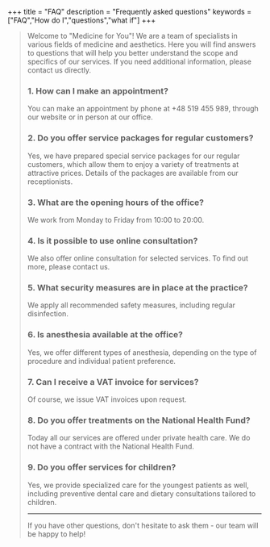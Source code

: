 +++
title = "FAQ"
description = "Frequently asked questions"
keywords = ["FAQ","How do I","questions","what if"]
+++


>Welcome to "Medicine for You"! We are a team of specialists in various fields of medicine and aesthetics. Here you will find answers to questions that will help you better understand the scope and specifics of our services. If you need additional information, please contact us directly.
>
>### 1. How can I make an appointment?
>
>You can make an appointment by phone at +48 519 455 989, through our website or in person at our office.
>
>### 2. Do you offer service packages for regular customers?
>
> Yes, we have prepared special service packages for our regular customers, which allow them to enjoy a variety of treatments at attractive prices. Details of the packages are available from our receptionists.
>
>### 3. What are the opening hours of the office?
>
>We work from Monday to Friday from 10:00 to 20:00.
>
>### 4. Is it possible to use online consultation?
>
>We also offer online consultation for selected services. To find out more, please contact us.
>
>### 5. What security measures are in place at the practice?
>
>We apply all recommended safety measures, including regular disinfection.
>
>### 6. Is anesthesia available at the office?
>
>Yes, we offer different types of anesthesia, depending on the type of procedure and individual patient preference.
>
>### 7. Can I receive a VAT invoice for services?
>
>Of course, we issue VAT invoices upon request.
>
>### 8. Do you offer treatments on the National Health Fund?
>
>Today all our services are offered under private health care. We do not have a contract with the National Health Fund.
>
>### 9. Do you offer services for children?
>
>Yes, we provide specialized care for the youngest patients as well, including preventive dental care and dietary consultations tailored to children.
>
>
>---
>
>If you have other questions, don't hesitate to ask them - our team will be happy to help!